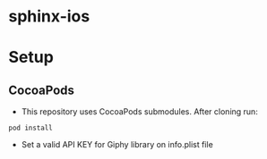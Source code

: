 # sphinx-ios


# Setup

## CocoaPods

- This repository uses CocoaPods submodules. After cloning run:

```
pod install
```

- Set a valid API KEY for Giphy library on info.plist file
